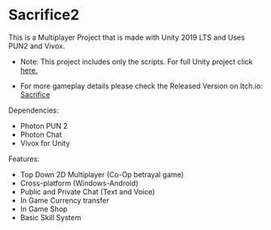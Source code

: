 # Sacrifice2
 This is a Multiplayer Project that is made with Unity 2019 LTS and Uses PUN2 and Vivox.
 - Note: This project includes only the scripts. For full Unity project click [here.](https://drive.google.com/file/d/1svF1TCuOzcbM11D2iBzBflKWHKOmeUQZ/view?usp=share_link)
 
- For more gameplay details please check the Released Version on Itch.io:  [Sacrifice](https://lightps.itch.io/sacrifice)

Dependencies:
- Photon PUN 2
- Photon Chat
- Vivox for Unity

Features:
- Top Down 2D Multiplayer (Co-Op betrayal game)
- Cross-platform (Windows-Android)
- Public and Private Chat (Text and Voice)
- In Game Currency transfer
- In Game Shop
- Basic Skill System
